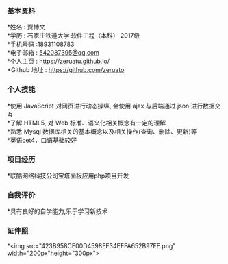 
### 基本资料
*姓名 : 贾博文 <br>
*学历 : 石家庄铁道大学 软件工程（本科） 2017级<br>
*手机号码 :18931108783<br>
*电子邮箱 : 542087395@qq.com<br>
*个人主页 : https://zeruatu.github.io/<br>
*Github 地址 : https://github.com/zeruato<br>
### 个人技能
*使用 JavaScript 对网页进行动态操纵, 会使用 ajax 与后端通过 json 进行数据交互<br>
*了解 HTML5, 对 Web 标准、语义化相关概念有一定的理解<br>
*熟悉 Mysql 数据库相关的基本概念以及相关操作(查询、删除、更新)等<br>
*英语cet4，口语基础较好<br>
### 项目经历
*联酷网络科技公司宝塔面板应用php项目开发
### 自我评价
*具有良好的自学能力,乐于学习新技术
### 证件照
*<img src="423B958CE00D4598EF34EFFA652B97FE.png" width="200px"height="300px">   
 
